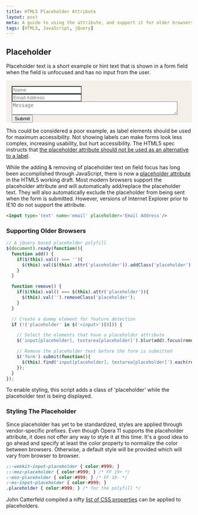 ```yaml
---
title: HTML5 Placeholder Attribute
layout: post
meta: A guide to using the attribute, and support it for older browsers.
tags: [HTML5, JavaScript, jQuery]
---
```


## Placeholder

Placeholder text is a short example or hint text that is shown in a form field when the field is unfocused and has no input from the user.

<form action='#' method='get' style='padding:15px 15px 0; margin-bottom:14px; background:#F4EFE9 url(/img/tiles/wood.png);'>
  <input type='text' name='demo-name' placeholder='Name' style='width:40%; background:#fff;'/><br/>
  <input type='text' name='demo-email' placeholder='Email Address' style='width:40%; background:#fff;'/><br/>
  <textarea name='demo-comment' placeholder='Message' style='width:95%; background:#fff;'></textarea><br/>
  <input type='submit' value='Submit' onclick='return false;'/>
</form>


This could be considered a poor example, as label elements should be used for maximum accessibility.  Not showing labels can make forms look less complex, increasing usability, but hurt accessibility.  The HTML5 spec instructs that [the placeholder attribute should not be used as an alternative to a label](http://dev.w3.org/html5/spec/common-input-element-attributes.html#attr-input-placeholder).

While the adding & removing of placeholder text on field focus has long been accomplished through JavaScript, there is now a [placeholder attribute](http://www.w3.org/TR/html5/common-input-element-attributes.html#attr-input-placeholder) in the HTML5 working draft.  Most modern browsers support the placeholder attribute and will automatically add/replace the placeholder text.  They will also automatically exclude the placeholder from being sent when the form is submitted.  However, versions of Internet Explorer prior to IE10 do not support the attribute.

````html
<input type='text' name='email' placeholder='Email Address'/>
````

### Supporting Older Browsers

```javascript
// A jQuery based placeholder polyfill
$(document).ready(function(){
  function add() {
    if($(this).val() === ''){
      $(this).val($(this).attr('placeholder')).addClass('placeholder');
    }
  }

  function remove() {
    if($(this).val() === $(this).attr('placeholder')){
      $(this).val('').removeClass('placeholder');
    }
  }

  // Create a dummy element for feature detection
  if (!('placeholder' in $('<input>')[0])) {

    // Select the elements that have a placeholder attribute
    $('input[placeholder], textarea[placeholder]').blur(add).focus(remove).each(add);

    // Remove the placeholder text before the form is submitted
    $('form').submit(function(){
      $(this).find('input[placeholder], textarea[placeholder]').each(remove);
    });
  }
});
````

To enable styling, this script adds a class of 'placeholder' while the placeholder text is being displayed.

### Styling The Placeholder

Since placeholder has yet to be standardized, styles are applied through vendor-specific prefixes.  Even though Opera 11 supports the placeholder attribute, it does not offer any way to style it at this time. It's a good idea to go ahead and specify at least the color property to normalize the color between browsers.  Otherwise, a default style will be provided which will vary from browser to browser.

````css
::-webkit-input-placeholder { color:#999; }
::-moz-placeholder { color:#999; } /* FF 19+ */
:-moz-placeholder { color:#999; } /* FF 18- */
:-ms-input-placeholder { color:#999; }
.placeholder { color:#999; } /* for the polyfill */
````

John Catterfeld compiled a nifty <a href='http://blog.ajcw.com/2011/02/styling-the-html5-placeholder/'>list of CSS properties</a> can be applied to placeholders.


<script src='/js/jquery.js'></script>

<script>
  function add() {
    if(!$(this).val()){
      $(this).val($(this).attr('placeholder')).addClass('placeholder');
    }
  }

  function remove() {
    if($(this).val() === $(this).attr('placeholder')){
      $(this).val('').removeClass('placeholder');
    }
  }

  // Create a dummy element for feature detection
  if (!('placeholder' in $('<input>')[0])) {

    // Select the elements that have a placeholder attribute
    $('input[placeholder], textarea[placeholder]').blur(add).focus(remove).each(add);

    // Remove the placeholder text before the form is submitted
    $('form').submit(function(){
      $(this).find('input[placeholder], textarea[placeholder]').each(remove);
    });
  }
</script>